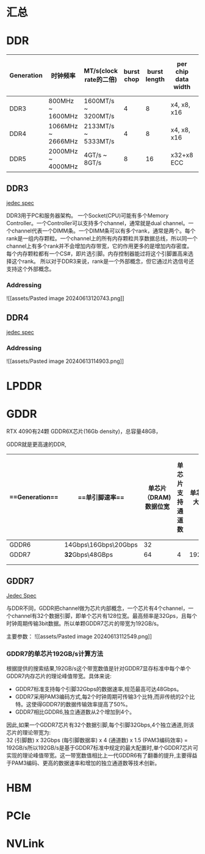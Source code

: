 # 汇总

# DDR


| Generation | 时钟频率              | MT/s(clock rate的二倍) | burst chop | burst length | per chip data width | per channel (64bit) band width |
| ---------- | ----------------- | ------------------- | ---------- | ------------ | ------------------- | ------------------------------ |
| DDR3       | 800MHz ~  1600MHz | 1600MT/s ~ 3200MT/s | 4          | 8            | x4, x8, x16         | 25.6 GB/s                      |
| DDR4       | 1066MHz ~ 2666MHz | 2133MT/s ~ 5333MT/s | 4          | 8            | x4, x8, x16         | 42.6 GB/s                      |
| DDR5       | 2000MHz ~ 4000MHz | 4GT/s ~ 8GT/s       | 8          | 16           | x32+x8 ECC          | 64 GB/s                        |


## DDR3

[jedec spec](assets/JESD79-3E.pdf)

DDR3用于PC和服务器架构。
一个Socket(CPU)可能有多个Memory Controller。一个Controller可以支持多个channel，通常就是dual channel。一个channel代表一个DIMM条。一个DIMM条可以有多个rank，通常是两个。每个rank是一组内存颗粒。一个channel上的所有内存颗粒共享数据总线，所以同一个channel上有多个rank并不会增加内存带宽，它的作用更多的是增加内存密度。
每个内存颗粒都有一个CS#，即片选引脚。内存控制器能过将这个引脚置高来选择这个rank。
所以对于DDR3来说，rank是一个外部概念，但它通过片选信号还支持这个外部概念。
### Addressing

![[assets/Pasted image 20240613120743.png]]
## DDR4 

[jedec spec](assets/JESD79-4.pdf)

### Addressing

![[assets/Pasted image 20240613114903.png]]

# LPDDR


#  GDDR

RTX 4090有24颗 GDDR6X芯片(16Gb density)，总容量48GB，


GDDR就是更高速的DDR,

| ==Generation== | ==单引脚速率==            | 单芯片（DRAM)数据位宽 | 单芯片支持通道数 | 单芯片最大带宽 | 显卡可集成几块芯片 |
| -------------- | -------------------- | ------------- | -------- | ------- | --------- |
| GDDR6          | 14Gbps\16Gbps\20Gbps | 32            |          |         |           |
| GDDR7          | **32**Gbps\48GBps    | 64            | 4        | 192GB/s |           |
|                |                      |               |          |         |           |
|                |                      |               |          |         |           |
## GDDR7
[Jedec Spec](assets/JESD239.01.pdf)

与DDR不同，GDDR把channel做为芯片内部概念，一个芯片有4个channel，一个channel有32个数据引脚，即单个芯片有128位宽。最高频率是32Gps，且每个时钟周期传输3bit数据。所以单颗GDDR7芯片的带宽为192GB/s。

主要参数：
![[assets/Pasted image 20240613112549.png]]
### GDDR7的单芯片192GB/s计算方法

根据提供的搜索结果,192GB/s这个带宽数值是针对GDDR7显存标准中每个单个GDDR7内存芯片的理论峰值带宽。具体来说:

- GDDR7标准支持每个引脚32Gbps的数据速率,规范最高可达48Gbps。[](https://ieeexplore.ieee.org/document/9731621)
- GDDR7采用PAM3编码方式,每2个时钟周期可传输3个比特,而非传统的2个比特。这使得GDDR7的数据传输效率提高了50%。[](https://pcr.cloud-mercato.com/providers/digitalocean/flavors/s-32vcpu-192gb)[](https://ieeexplore.ieee.org/document/9731621)
- GDDR7相比GDDR6,独立通道数从2个增加到4个。[](https://pcr.cloud-mercato.com/providers/digitalocean/flavors/s-32vcpu-192gb)[](https://ieeexplore.ieee.org/document/9731621)

因此,如果一个GDDR7芯片有32个数据引脚,每个引脚32Gbps,4个独立通道,则该芯片的理论带宽为:  
32 (引脚数) x 32Gbps (每引脚数据率) x 4 (通道数) x 1.5 (PAM3编码效率) = 192GB/s所以192GB/s是基于GDDR7标准中规定的最大配置时,单个GDDR7芯片可实现的理论峰值带宽。[](https://pcr.cloud-mercato.com/providers/digitalocean/flavors/s-32vcpu-192gb)[](https://ieeexplore.ieee.org/document/9731621)这一带宽数值相比上一代GDDR6有了翻番的提升,主要得益于PAM3编码、更高的数据速率和增加的独立通道数等技术创新。
# HBM

# PCIe

# NVLink